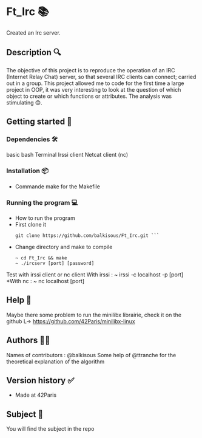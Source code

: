 # Ft_Irc 📚
Created an Irc server.

## Description 🔍

The objective of this project is to reproduce the operation of an IRC (Internet Relay Chat) server, so that several IRC clients can connect; carried out in a group.
     This project allowed me to code for the first time a large project in OOP, it was very interesting to look at the question of which object to create or which functions or attributes. The analysis was stimulating 😊.

## Getting started 🏁

### Dependencies 🛠️
basic bash
Terminal
Irssi client 
Netcat client (nc)


### Installation 📦
* Commande make for the Makefile 

### Running the program 💻
* How to run the program
* First clone it
  ```
  git clone https://github.com/balkisous/Ft_Irc.git ```
* Change directory and make to compile
  ```
  ~ cd Ft_Irc && make
  ~ ./ircserv [port] [password] 
  ```
Test with irssi client or nc client
With irssi : 
	 ~ irssi -c localhost -p [port]
*With nc :
	~ nc localhost [port]

	

## Help 🛟
Maybe there some problem to run the minilibx librairie, check it on the github 
    L-> https://github.com/42Paris/minilibx-linux 
    
## Authors 👩‍💻
Names of contributors :
@balkisous
Some help of @ttranche for the theoretical explanation of the algorithm
## Version history ✅
* Made at 42Paris 

## Subject 📝
You will find the subject in the repo

